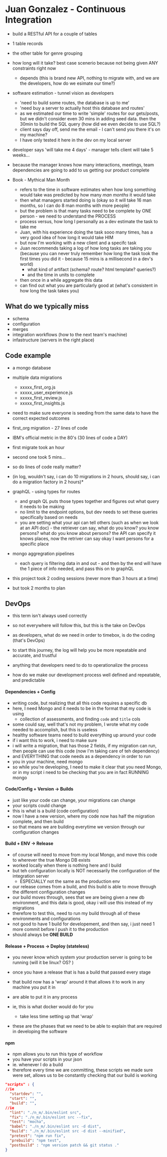 # Juan Gonzalez - Continuous Integration

* build a RESTful API for a couple of tables
* 1 table records
* the other table for genre grouping

* how long will it take? best case scenerio because not being given ANY constraints right now
  * depends (this is brand new API, nothing to migrate with, and we are the developers, how do we esimate our time?)

* software estimation - tunnel vision as developers
  * 'need to build some routes, the database is up to me'
  * 'need buy a server to actually host this database and routes'
  * as we estimated our time to write 'simple' routes for our gets/posts, but we didn't consider even 30 mins in adding seed data. then the 30min to build the SQL query (how did we even decide to use SQL?)
  * client says day off, send me the email - I can't send you there it's on my machine?
  * I have only tested it here in the dev on my local server
  
* developer says 'will take me 4 days' - manager tells client will take 5 weeks...
* because the manager knows how many interactions, meetings, team dependencies are going to add to us getting our product complete

* Book - Mythical Man Month
  * refers to the time in software estimates when how long something would take was predicted by how many *man* *months* it would take
  * then what managers started doing is (okay so it will take 16 man months, so I can do 8 man months with more people)
  * but the problem is that many tasks need to be complete by ONE person - we need to understand the PROCESS
  * process versus, how long I personally as a dev estimate the task to take me
  * Juan, with his experience doing the task sooo many times, has a very good idea of how long it would take HIM
  * but now I'm working with a new client and a specifc task
  * Juan recommends taking a log of how long tasks are taking you (because you can never truly remember how long the task took the first times you did it - because 15 mins is a millisecond in a dev's world)
    * what kind of artifact (schema? route? html template? queries?)
    * and the time in units to complete
  * then once in a while aggregate this data
  * can find out what you are particularly good at (what's consistent in how long the task takes you)

## What do we typically miss

* schema
* configuration
* merges
* integration workflows (how to the next team's machine)
* infastructure (servers in the right place)

## Code example

* a mongo database
* multiple data migrations
  * xxxxx_first_org.js
  * xxxxx_user_experience.js
  * xxxxx_first_review.js
  * xxxxx_first_insights.js
* need to make sure everyone is seeding from the same data to have the correct expected outcomes
* first_org migration - 27 lines of code
* IBM's official metric in the 80's (30 lines of code a DAY)
* first migrate took an hour
* second one took 5 mins...
* so do lines of code really matter?

* (in log, wouldn't say, i can do 10 migrations in 2 hours, should say, i can do a migration factory in 2 hours)*

* graphQL - using types for routes
  * and graph QL puts those types together and figures out what query it needs to be making
  * no limit to the endpoint options, but dev needs to set these queries specifically based on needs
  * you are setting what your api can tell others (such as when we look at an API doc) - the retriever can say, what do you know? you know persons? what do you know about persons? the API can specify it knows places, now the retriver can say okay I want persons for a specific place

* mongo aggregration pipelines
  * each query is filtering data in and out - and then by the end will have the 1 piece of info needed, and pass this on to graphQL

* this project took 2 coding sessions (never more than 3 hours at a time)
* but took 2 months to plan

## DevOps

* this term isn't always used correctly
* so not everywhere will follow this, but this is the take on DevOps

* as developers, what do we need in order to timebox, is do the coding (that's DevOps)
* to start this journey, the log will help you be more repeatable and accurate, and trustful
* anything that developers need to do to operationalize the process

* how do we make our development process well defined and repeatable, and predictable

#### Dependencies + Config

* writing code, but realizing that all this code requires a specific db
* here, I need Mongo and it needs to be in the format that my code is using
  * collection of assessments, and finding `code` and `title` cols
* some could say, well that's not my problem, I wrote what my code needed to accomplish, but this is useless
* healthy software teams need to build everything up around your code
* if i want this to work, i need to make sure
* i will write a migration, that has those 2 fields, if my migration can run, then people can use this code (now I'm taking care of teh dependency)
* and EVERYTHING that code needs as a dependency in order to run
* you in your machine, need mongo
* so while you're developing, I need to make it clear that you need Mongo, or in my script i need to be checking that you are in fact RUNNING mongo

#### Code/Config + Version -> Builds

* just like your code can change, your migrations can change
* your scripts could change
* this is what is a build (code configuration)
* now I have a new version, where my code now has half the migration complete, and then build
* so that means we are building everytime we version through our configuration changes

#### Build + ENV -> Release

* of course will need to move from my local Mongo, and move this code to wherever the true Mongo DB exists
* worked locally when there is nothing here and I build
* but teh configuration locally is NOT necessarily the configuration of the integration server
  * ESPECIALLY not the same as the production env
* our release comes from a build, and this build is able to move through the different configuration changes
* our build moves through, sees that we are being given a new db environment, and this data is good, okay i will use this instead of my migrations
* therefore to test this, need to run my build through all of these environments and configurations
* not good to have 1 build for developement, and then say, i just need 1 more commit before I push it to the production
* should always be **ONE BUILD**

#### Release + Process -> Deploy (stateless)

* you never know which system your production server is going to be running (will it be linux? OS? )
* once you have a release that is has a build that passed every stage
* that build now has a 'wrap' around it that allows it to work in any machine you put it in
* are able to put it in any process
* ie, this is what docker would do for you
  * take less time setting up that 'wrap'

* these are the phases that we need to be able to explain that are required in developing the software

#### npm

* npm allows you to run this type of workflow
* you have your scripts in your json
* ie. whenever I do a build
* therefore every time we are committing, these scripts we made sure were set, allows us to be constantly checking that our build is working 

```json
"scripts" : {
//ie
  "startdev": "",
  "start": "",
  "build": "",
//ie
  "lint": "./n_m/.bin/eslint src",
  "fix": "./n_m/.bin/eslint src --fix",
  "test": "mocha",
  "babel": "./n_m/.bin/eslint src -d dist",
  "build": "./n_m/.bin/eslint src -d dist --minified",
  "pretest": "npm run fix",
  "prebuild": "npm test",
  "postbuild" : "npm version patch && git status ."
}
```
